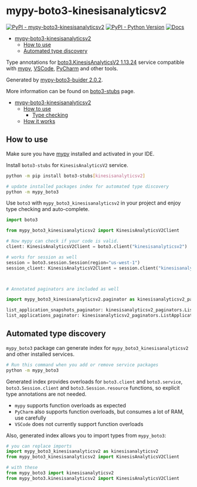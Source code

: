 # mypy-boto3-kinesisanalyticsv2

[![PyPI - mypy-boto3-kinesisanalyticsv2](https://img.shields.io/pypi/v/mypy-boto3-kinesisanalyticsv2.svg?color=blue)](https://pypi.org/project/mypy-boto3-kinesisanalyticsv2)
[![PyPI - Python Version](https://img.shields.io/pypi/pyversions/mypy-boto3-kinesisanalyticsv2.svg?color=blue)](https://pypi.org/project/mypy-boto3-kinesisanalyticsv2)
[![Docs](https://img.shields.io/readthedocs/mypy-boto3-builder.svg?color=blue)](https://mypy-boto3-builder.readthedocs.io/)

- [mypy-boto3-kinesisanalyticsv2](#mypy-boto3-kinesisanalyticsv2)
  - [How to use](#how-to-use)
  - [Automated type discovery](#automated-type-discovery)


Type annotations for
[boto3.KinesisAnalyticsV2 1.13.24](https://boto3.amazonaws.com/v1/documentation/api/1.13.24/reference/services/kinesisanalyticsv2.html#KinesisAnalyticsV2) service
compatible with [mypy](https://github.com/python/mypy), [VSCode](https://code.visualstudio.com/),
[PyCharm](https://www.jetbrains.com/pycharm/) and other tools.

Generated by [mypy-boto3-buider 2.0.2](https://github.com/vemel/mypy_boto3_builder).

More information can be found on [boto3-stubs](https://pypi.org/project/boto3-stubs/) page.

- [mypy-boto3-kinesisanalyticsv2](#mypy-boto3-kinesisanalyticsv2)
  - [How to use](#how-to-use)
    - [Type checking](#type-checking)
  - [How it works](#how-it-works)

## How to use

Make sure you have [mypy](https://github.com/python/mypy) installed and activated in your IDE.

Install `boto3-stubs` for `KinesisAnalyticsV2` service.

```bash
python -m pip install boto3-stubs[kinesisanalyticsv2]

# update installed packages index for automated type discovery
python -m mypy_boto3
```

Use `boto3` with `mypy_boto3_kinesisanalyticsv2` in your project and enjoy type checking and auto-complete.

```python
import boto3

from mypy_boto3_kinesisanalyticsv2 import KinesisAnalyticsV2Client

# Now mypy can check if your code is valid.
client: KinesisAnalyticsV2Client = boto3.client("kinesisanalyticsv2")

# works for session as well
session = boto3.session.Session(region="us-west-1")
session_client: KinesisAnalyticsV2Client = session.client("kinesisanalyticsv2")



# Annotated paginators are included as well

import mypy_boto3_kinesisanalyticsv2.paginator as kinesisanalyticsv2_paginators

list_application_snapshots_paginator: kinesisanalyticsv2_paginators.ListApplicationSnapshotsPaginator = client.get_paginator("list_application_snapshots")
list_applications_paginator: kinesisanalyticsv2_paginators.ListApplicationsPaginator = client.get_paginator("list_applications")
```

## Automated type discovery

`mypy_boto3` package can generate index for `mypy_boto3_kinesisanalyticsv2` and other installed services.

```bash
# Run this command when you add or remove service packages
python -m mypy_boto3
```

Generated index provides overloads for `boto3.client` and `boto3.service`,
`boto3.Session.client` and `boto3.Session.resource` functions,
so explicit type annotations are not needed.

- `mypy` supports function overloads as expected
- `PyCharm` also supports function overloads, but consumes a lot of RAM, use carefully
- `VSCode` does not currently support function overloads

Also, generated index allows you to import types from `mypy_boto3`:

```python
# you can replace imports
import mypy_boto3_kinesisanalyticsv2 as kinesisanalyticsv2
from mypy_boto3_kinesisanalyticsv2 import KinesisAnalyticsV2Client

# with these
from mypy_boto3 import kinesisanalyticsv2
from mypy_boto3.kinesisanalyticsv2 import KinesisAnalyticsV2Client
```